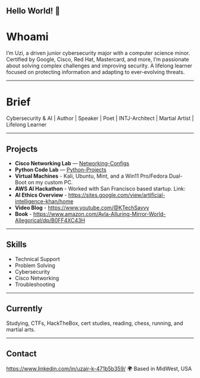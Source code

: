## Hello World! 👋

# Whoami
I’m Uzi, a driven junior cybersecurity major with a computer science minor. Certified by Google, Cisco, Red Hat, Mastercard, and more, I’m passionate about solving complex challenges and improving security. A lifelong learner focused on protecting information and adapting to ever-evolving threats.

---------------------

# Brief
Cybersecurity & AI | Author | Speaker | Poet | INTJ-Architect | Martial Artist | Lifelong Learner

---------------------

## Projects

- **Cisco Networking Lab** — [Networking-Configs](https://github.com/CypherKTS/Networking-Configs)  
- **Python Code Lab** — [Python-Projects](https://github.com/CypherKTS/Python-Projects)
- **Virtual Machines** - Kali, Ubuntu, Mint, and a Win11 Pro/Fedora Dual-Boot on my custom PC.
- **AWS AI Hackathon** - Worked with San Francisco based startup. Link:
- **AI Ethics Overview** - https://sites.google.com/view/artificial-intelligence-khan/home
- **Video Blog** - https://www.youtube.com/@KTechSavvy
- **Book** - https://www.amazon.com/Ayla-Alluring-Mirror-World-Allegorical/dp/B0FF4XC43H

---------------------

## Skills

- Technical Support  
- Problem Solving  
- Cybersecurity  
- Cisco Networking  
- Troubleshooting  

---------------------

## Currently

Studying, CTFs, HackTheBox, cert studies, reading, chess, running, and martial arts.

---------------------

## Contact

https://www.linkedin.com/in/uzair-k-471b5b359/
🌍 Based in MidWest, USA
